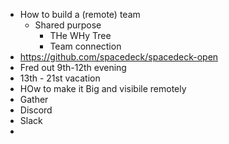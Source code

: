 - How to build a (remote) team
	- Shared purpose
		- THe WHy Tree
		- Team connection
- https://github.com/spacedeck/spacedeck-open
- Fred out 9th-12th evening
- 13th - 21st vacation
- HOw to make it Big and visibile remotely
- Gather
- Discord
- Slack
-